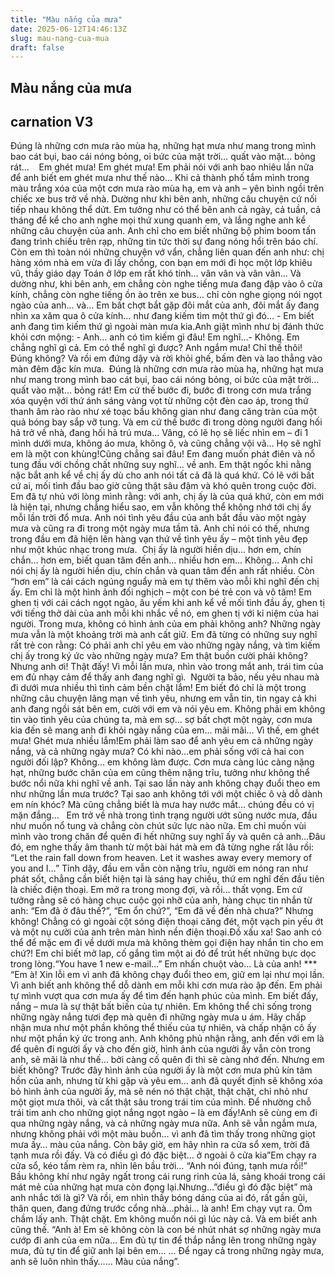 ```yaml
---
title: "Màu nắng của mưa"
date: 2025-06-12T14:46:13Z
slug: mau-nang-cua-mua
draft: false
---
```


## Màu nắng của mưa

## carnation V3

Đúng là những cơn mưa rào mùa hạ, những hạt mưa như mang trong mình bao cát bụi, bao cái nóng bỏng, oi bức của mặt trời… quất vào mặt… bỏng rát...​ ​ ​​ ​ ​Em ghét mưa! Em ghét mưa! Em phải nói với anh bao nhiêu lần nữa để anh biết em ghét mưa như thế nào...​ 
 ​Khi cả thành phố tắm mình trong màu trắng xóa của một cơn mưa rào mùa hạ, em và anh – yên bình ngồi trên chiếc xe bus trở về nhà. Dường như khi bên anh, những câu chuyện cứ nối tiếp nhau không thể dứt. Em tưởng như có thể bên anh cả ngày, cả tuần, cả tháng để kể cho anh nghe mọi thứ xung quanh em, và lắng nghe anh kể những câu chuyện của anh.​ ​Anh chỉ cho em biết những bộ phim boom tấn đang trình chiếu trên rạp, những tin tức thời sự đang nóng hổi trên báo chí. Còn em thì toàn nói những chuyện vớ vẩn, chẳng liên quan đến anh như: chị hàng xóm nhà em vừa đi lấy chồng, con bạn em mới đi học một lớp khiêu vũ, thầy giáo dạy Toán ở lớp em rất khó tính… vân vân và vân vân…​ ​Và dường như, khi bên anh, em chẳng còn nghe tiếng mưa đang đập vào ô cửa kính, chẳng còn nghe tiếng ồn ào trên xe bus… chỉ còn nghe giọng nói ngọt ngào của anh… và…​ ​Em bất chợt bắt gặp đôi mắt của anh, đôi mắt ấy đang nhìn xa xăm qua ô cửa kính… như đang kiếm tìm một thứ gì đó…​ ​- Em biết anh đang tìm kiếm thứ gì ngoài màn mưa kia.​Anh giật mình như bị đánh thức khỏi cơn mộng:​ ​- Anh… anh có tìm kiếm gì đâu! Em nghĩ…​- Không. Em chẳng nghĩ gì cả. Em có thể nghĩ gì được? Anh ngắm mưa! Chỉ thế thôi! Đúng không?​ ​Và rồi em đứng dậy và rời khỏi ghế, bấm đèn và lao thẳng vào màn đêm đặc kín mưa. ​ ​Đúng là những cơn mưa rào mùa hạ, những hạt mưa như mang trong mình bao cát bụi, bao cái nóng bỏng, oi bức của mặt trời… quất vào mặt… bỏng rát!​ ​Em cứ thế bước đi, bước đi trong cơn mưa trắng xóa quyện với thứ ánh sáng vàng vọt từ những cột đèn cao áp, trong thứ thanh âm rào rào như xé toạc bầu không gian như đang căng tràn của một quả bóng bay sắp vỡ tung. Và em cứ thế bước đi trong dòng người đang hối hả trở về nhà, đang hối hả trú mưa…​ ​Vâng, có lẽ họ sẽ liếc nhìn em – đi 1 mình dưới mưa, không áo mưa, không ô, và cũng chẳng vội vã… Họ sẽ nghĩ em là một con khùng!​Cũng chẳng sai đâu! Em đang muốn phát điên và nổ tung đầu với chồng chất những suy nghĩ… về anh.​ ​Em thật ngốc khi nằng nặc bắt anh kể về chị ấy dù cho anh nói tất cả đã là quá khứ. Có lẽ với bất cứ ai, mối tình đầu bao giờ cũng thật sâu đậm và khó quên trong cuộc đời. Em đã tự nhủ với lòng mình rằng: với anh, chị ấy là của quá khứ, còn em mới là hiện tại, nhưng chẳng hiểu sao, em vẫn không thể không nhớ tới chị ấy mỗi lần trời đổ mưa.​ ​Anh nói tình yêu đầu của anh bắt đầu vào một ngày mưa và cũng ra đi trong một ngày mưa tầm tã. Anh chỉ nói có thế, nhưng trong đầu em đã hiện lên hàng vạn thứ về tình yêu ấy – một tình yêu đẹp như một khúc nhạc trong mưa. ​ ​Chị ấy là người hiền dịu… hơn em, chín chắn… hơn em, biết quan tâm đến anh… nhiều hơn em…​ ​Không… Anh chỉ nói chị ấy là người hiền dịu, chín chắn và quan tâm đến anh rất nhiều. Còn “hơn em” là cái cách ngúng nguẩy mà em tự thêm vào mỗi khi nghĩ đến chị ấy. Em chỉ là một hình ảnh đối nghịch – một con bé trẻ con và vô tâm!​ ​Em ghen tị với cái cách ngọt ngào, âu yếm khi anh kể về mối tình đầu ấy, ghen tị với tiếng thở dài của anh mỗi khi nhắc về nó, em ghen tị với kỉ niệm của hai người. Trong mưa, không có hình ảnh của em phải không anh?​ ​Những ngày mưa vẫn là một khoảng trời mà anh cất giữ. Em đã từng có những suy nghĩ rất trẻ con rằng: Có phải anh chỉ yêu em vào những ngày nắng, và tìm kiếm chị ấy trong ký ức vào những ngày mưa? Em thật buồn cười phải không? Nhưng anh ơi! Thật đấy! Vì mỗi lần mưa, nhìn vào trong mắt anh, trái tim của em đủ nhạy cảm để thấy anh đang nghĩ gì. ​ ​Người ta bảo, nếu yêu nhau mà đi dưới mưa nhiều thì tình cảm bền chặt lắm! Em biết đó chỉ là một trong những câu chuyện lãng mạn về tình yêu, nhưng em vẫn tin, tin ngay cả khi anh đang ngồi sát bên em, cười với em và nói yêu em. Không phải em không tin vào tình yêu của chúng ta, mà em sợ… sợ bất chợt một ngày, cơn mưa kia đến sẽ mang anh đi khỏi ngày nắng của em… mãi mãi…​ ​Vì thế, em ghét mưa! Ghét mưa nhiều lắm!​ ​Em phải làm sao để anh yêu em cả những ngày nắng, và cả những ngày mưa? Có khi nào…em phải sống với cả hai con người đối lập? Không… em không làm được.​ ​Cơn mưa càng lúc càng nặng hạt, những bước chân của em cũng thêm nặng trĩu, tưởng như không thể bước nổi nữa khi nghĩ về anh. Tại sao lần này anh không chạy đuổi theo em như những lần mưa trước? Tại sao anh không tới với một chiếc ô và dỗ dành em nín khóc? Mà cũng chẳng biết là mưa hay nước mắt… chúng đều có vị mặn đắng…​ ​ ​ ​Em trở về nhà trong tình trạng người ướt sũng nước mưa, đầu như muốn nổ tung và chẳng còn chút sức lực nào nữa. Em chỉ muốn vùi mình vào trong chăn để quên đi hết những suy nghĩ ấy và quên cả anh…​Đâu đó, em nghe thấy âm thanh từ một bài hát mà em đã từng nghe rất lâu rồi: “Let the rain fall down from heaven. Let it washes away every memory of you and I…”​ ​Tỉnh dậy, đầu em vẫn còn nặng trĩu, người em nóng ran như phát sốt, chẳng cần biết hiện tại là sáng hay chiều, thứ em nghĩ đến đầu tiên là chiếc điện thoại. Em mở ra trong mong đợi, và rồi… thất vọng. Em cứ tưởng rằng sẽ có hàng chục cuộc gọi nhỡ của anh, hàng chục tin nhắn từ anh: “Em đã ở đâu thế?”, “Em ổn chứ?”, “Em đã về đến nhà chưa?”​ ​Nhưng không! Chẳng có gì ngoài cột sóng điện thoại căng đét, một vạch pin yếu ớt và một nụ cười của anh trên màn hình nền điện thoại.​Đồ xấu xa! Sao anh có thể để mặc em đi về dưới mưa mà không thèm gọi điện hay nhắn tin cho em chứ?!​ ​Em chỉ biết mở lap, cố gắng tìm một ai đó để trút hết những bực dọc trong lòng.​ ​“You have 1 new e-mail…” Em nhấn chuột vào… Là của anh!​ ​***​ ​“Em à! Xin lỗi em vì anh đã không chạy đuổi theo em, giữ em lại như mọi lần. Vì anh biết anh không thể dỗ dành em mỗi khi cơn mưa rào ập đến. Em phải tự mình vượt qua cơn mưa ấy để tìm đến hạnh phúc của mình.​ ​Em biết đấy, nắng – mưa là sự thật bất biến của tự nhiên. Em không thể chỉ sống trong những ngày nắng tươi đẹp mà quên đi những ngày mưa u ám. Hãy chấp nhận mưa như một phần không thể thiếu của tự nhiên, và chấp nhận cô ấy như một phần ký ức trong anh. Anh không phủ nhận rằng, anh đến với em là để quên đi người ấy và cho đến giờ, hình ảnh của người ấy vẫn còn trong anh, sẽ mãi là như thế… bởi càng cố quên đi thì sẽ càng nhớ đến.​ ​Nhưng em biết không? Trước đây hình ảnh của người ấy là một cơn mưa phủ kín tâm hồn của anh, nhưng từ khi gặp và yêu em... anh đã quyết định sẽ không xóa bỏ hình ảnh của người ấy, mà sẽ nén nó thật chặt, thật chặt, chỉ nhỏ như một giọt mưa thôi, và cất thật sâu trong trái tim của mình. Để nhường chỗ trái tim anh cho những giọt nắng ngọt ngào – là em đấy!​Anh sẽ cùng em đi qua những ngày nắng, và cả những ngày mưa nữa. Anh sẽ vẫn ngắm mưa, nhưng không phải với một màu buồn… vì anh đã tìm thấy trong những giọt mưa ấy… màu của nắng.​ ​Còn bây giờ, em hãy nhìn ra cửa sổ xem, trời đã tạnh mưa rồi đấy. Và có điều gì đó đặc biệt… ở ngoài ô cửa kia”​ ​Em chạy ra cửa sổ, kéo tấm rèm ra, nhìn lên bầu trời… “Anh nói đúng, tạnh mưa rồi!”​ ​Bầu không khí như ngây ngất trong cái rung rinh của lá, sảng khoái trong cái mát mẻ của những hạt mưa còn đọng lại.​Nhưng…”điều gì đó đặc biệt” mà anh nhắc tới là gì?​ ​Và rồi, em nhìn thấy bóng dáng của ai đó, rất gần gũi, thân quen, đang đứng trước cổng nhà…phải… là anh! Em chạy vụt ra. Ôm chầm lấy anh. Thật chặt. Em không muốn nói gì lúc này cả. Và em biết anh cũng thế.​ ​“Anh à! Em sẽ không còn là con bé nhút nhát sợ những ngày mưa cướp đi anh của em nữa… Em đủ tự tin để thắp nắng lên trong những ngày mưa, đủ tự tin để giữ anh lại bên em…​ ​... Để ngay cả trong những ngày mưa, anh sẽ luôn nhìn thấy…​... Màu của nắng”.​